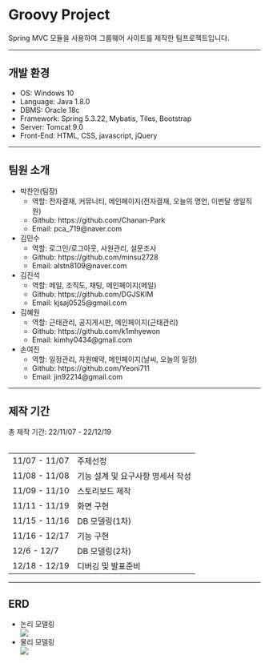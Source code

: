 # Groovy Project
Spring MVC 모듈을 사용하여 그룹웨어 사이트를 제작한 팀프로젝트입니다.
<hr>
<h2>개발 환경</h2>
<ul>
  <li>OS: Windows 10</li>
  <li>Language: Java 1.8.0</li>
  <li>DBMS: Oracle 18c</li>
  <li>Framework: Spring 5.3.22, Mybatis, Tiles, Bootstrap</li>
  <li>Server: Tomcat 9.0</li>
  <li>Front-End: HTML, CSS, javascript, jQuery</li>
</ul>
<hr>
<h2>팀원 소개</h2>
<ul>
  <li>박찬안(팀장)
    <ul>
      <li>역할: 전자결재, 커뮤니티, 메인페이지(전자결재, 오늘의 명언, 이번달 생일직원)</li>
      <li>Github: https://github.com/Chanan-Park</li>
      <li>Email: pca_719@naver.com</li>
    </ul>
  </li>
  <li>김민수
    <ul>
      <li>역할: 로그인/로그아웃, 사원관리, 설문조사</li>
      <li>Github: https://github.com/minsu2728</li>
      <li>Email: alstn8109@naver.com</li>
    </ul>
  </li>
    <li>김진석
      <ul>
        <li>역할: 메일, 조직도, 채팅, 메인페이지(메일)</li>
        <li>Github: https://github.com/DGJSKIM</li>
        <li>Email: kjsaj0525@gmail.com</li>
      </ul>
  </li>
    <li>김혜원
      <ul>
        <li>역할: 근태관리, 공지게시판, 메인페이지(근태관리)</li>
        <li>Github: https://github.com/k1mhyewon</li>
        <li>Email: kimhy0434@gmail.com</li>
      </ul>
  </li>
    <li>손여진
      <ul>
        <li>역할: 일정관리, 자원예약, 메인페이지(날씨, 오늘의 일정)</li>
        <li>Github: https://github.com/Yeoni711</li>
        <li>Email: jin92214@gmail.com</li>
      </ul>
  </li>
</ul>
<hr>
<h2>제작 기간</h2>
총 제작 기간: 22/11/07 - 22/12/19<br><br>
<table>
  <tr>
    <td>11/07 - 11/07</td>
    <td>주제선정</td>
  </tr>
  <tr>
    <td>11/08 - 11/08</td>
    <td>기능 설계 및 요구사항 명세서 작성</td>
  </tr>
  <tr>
    <td>11/09 - 11/10</td>
    <td>스토리보드 제작</td>
  </tr>  
  <tr>
    <td>11/11 - 11/19</td>
    <td>화면 구현</td>
  </tr>
  <tr>
    <td>11/15 - 11/16</td>
    <td>DB 모델링(1차)</td>
  </tr>  
  <tr>
    <td>11/16 - 12/17</td>
    <td>기능 구현</td>
  </tr>
  <tr>
    <td>12/6 - 12/7</td>
    <td>DB 모델링(2차)</td>
  </tr> 
  <tr>
    <td>12/18 - 12/19</td>
    <td>디버깅 및 발표준비</td>
  </tr> 
</table>
<hr>
<h2>ERD</h2>
<ul>
<li>논리 모델링</li>
<img src="https://user-images.githubusercontent.com/106459550/211135110-b682c421-4c77-49af-b7f0-2f48a8590e05.png"><br>
<li>물리 모델링</li>
<img src="https://user-images.githubusercontent.com/106459550/211135190-3e46169e-0ae6-4b24-ba48-065e270ba3ba.png">
</ul>

